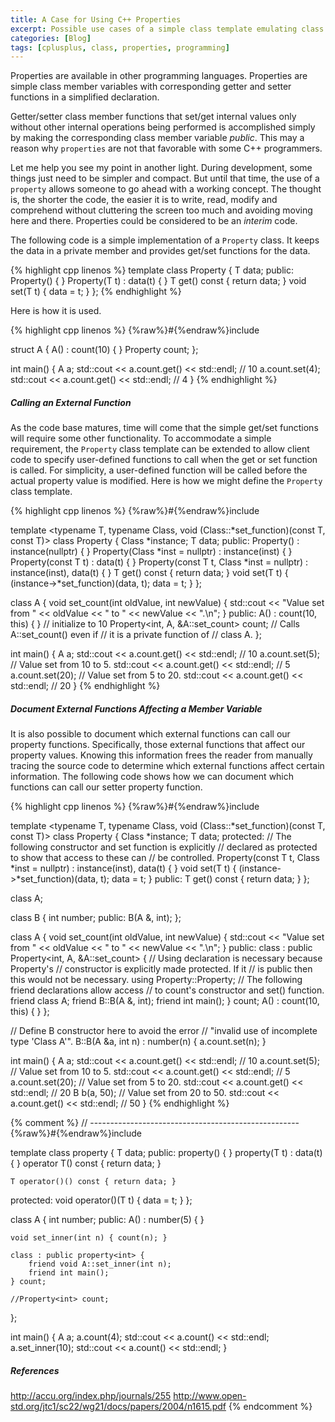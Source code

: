 ```yaml
---
title: A Case for Using C++ Properties
excerpt: Possible use cases of a simple class template emulating class properties.
categories: [Blog]
tags: [cplusplus, class, properties, programming]
---
```


Properties are available in other programming languages.
Properties are simple class member variables with corresponding getter and setter functions in a simplified declaration.

Getter/setter class member functions that set/get internal values only without other internal operations being performed is accomplished simply by making the corresponding class member variable _public_.
This may a reason why `properties` are not that favorable with some C++ programmers.

Let me help you see my point in another light.
During development, some things just need to be simpler and compact.
But until that time, the use of a `property` allows someone to go ahead with a working concept.
The thought is, the shorter the code, the easier it is to write, read, modify and comprehend without cluttering the screen too much and avoiding moving here and there.
Properties could be considered to be an _interim_ code.

The following code is a simple implementation of a `Property` class.
It keeps the data in a private member and provides get/set functions for the data.

{% highlight cpp linenos %}
template <typename T>
class Property {
    T data;
public:
    Property() { }
    Property(T t) : data(t) { }
    T get() const { return data; }
    void set(T t) { data = t; }
};
{% endhighlight %}

Here is how it is used.

{% highlight cpp linenos %}
{%raw%}#{%endraw%}include <iostream>

struct A {
    A() : count(10) { }
    Property<int> count;
};

int main() {
    A a;
    std::cout << a.count.get() << std::endl;              // 10
    a.count.set(4);
    std::cout << a.count.get() << std::endl;              // 4
}
{% endhighlight %}

##### Calling an External Function

As the code base matures, time will come that the simple get/set functions will require some other functionality.
To accommodate a simple requirement, the `Property` class template can be extended to allow client code to specify user-defined functions to call when the get or set function is called.
For simplicity, a user-defined function will be called before the actual property value is modified.
Here is how we might define the `Property` class template.

{% highlight cpp linenos %}
{%raw%}#{%endraw%}include <iostream>

template <typename T,
          typename Class,
          void (Class::*set_function)(const T, const T)>
class Property {
    Class *instance;
    T data;
public:
    Property() : instance(nullptr) { }
    Property(Class *inst = nullptr) : instance(inst) { }
    Property(const T t) : data(t) { }
    Property(const T t, Class *inst = nullptr) : instance(inst), data(t) { }
    T get() const { return data; }
    void set(T t) {
        (instance->*set_function)(data, t);
        data = t; 
    }
};

class A {
    void set_count(int oldValue, int newValue) {
        std::cout << "Value set from " << oldValue << " to " << newValue << ".\n";
    }
public:
    A() : count(10, this) { }                       // initialize to 10
    Property<int, A, &A::set_count> count;          // Calls A::set_count() even if
                                                    // it is a private function of
                                                    // class A.
};

int main()
{
    A a;
    std::cout << a.count.get() << std::endl;          // 10
    a.count.set(5);                                   // Value set from 10 to 5.
    std::cout << a.count.get() << std::endl;          // 5
    a.count.set(20);                                  // Value set from 5 to 20.
    std::cout << a.count.get() << std::endl;          // 20
}
{% endhighlight %}

##### Document External Functions Affecting a Member Variable

It is also possible to document which external functions can call our property functions.
Specifically, those external functions that affect our property values.
Knowing this information frees the reader from manually tracing the source code to determine which external functions affect certain information.
The following code shows how we can document which functions can call our setter property function.

{% highlight cpp linenos %}
{%raw%}#{%endraw%}include <iostream>

template <typename T,
          typename Class,
          void (Class::*set_function)(const T, const T)>
class Property {
    Class *instance;
    T data;
protected:
    // The following constructor and set function is explicitly
    // declared as protected to show that access to these can
    // be controlled.
    Property(const T t, Class *inst = nullptr) :
        instance(inst),
        data(t)
    { }
    void set(T t) {
        (instance->*set_function)(data, t);
        data = t; 
    }
public:
    T get() const { return data; }
};

class A;

class B {
    int number;
public:
    B(A &, int);
};

class A {
    void set_count(int oldValue, int newValue) {
        std::cout << "Value set from " << oldValue << " to " << newValue << ".\n";
    }
public:
    class : public Property<int, A, &A::set_count> {
        // Using declaration is necessary because Property's
        // constructor is explicitly made protected. If it
        // is public then this would not be necessary.
        using Property::Property;
        // The following friend declarations allow access
        // to count's constructor and set() function.
        friend class A;
        friend B::B(A &, int);
        friend int main();
    } count;
    A() : count(10, this) { }
};

// Define B constructor here to avoid the error
// "invalid use of incomplete type 'Class A'".
B::B(A &a, int n) : number(n) {
    a.count.set(n);
}

int main()
{
    A a;
    std::cout << a.count.get() << std::endl;        // 10
    a.count.set(5);                                 // Value set from 10 to 5.
    std::cout << a.count.get() << std::endl;        // 5
    a.count.set(20);                                // Value set from 5 to 20.
    std::cout << a.count.get() << std::endl;        // 20
    B b(a, 50);                                     // Value set from 20 to 50.
    std::cout << a.count.get() << std::endl;        // 50
}
{% endhighlight %}





{% comment %}
// ----------------------------------------------------
{%raw%}#{%endraw%}include <iostream>

template <typename T>
class property {
    T data;
public:
    property() { }
    property(T t) : data(t) { }
    operator T() const { return data; }
    
    T operator()() const { return data; }
protected:
    void operator()(T t) { data = t; }
};

class A {
    int number;
public:
    A() : number(5) { }
    
    void set_inner(int n) { count(n); }
    
    class : public property<int> {
        friend void A::set_inner(int n);
        friend int main();
    } count;
    
    //Property<int> count;
};

int main()
{
  A a;
  a.count(4);
  std::cout << a.count() << std::endl;
  a.set_inner(10);
  std::cout << a.count() << std::endl;
}

##### References

http://accu.org/index.php/journals/255
http://www.open-std.org/jtc1/sc22/wg21/docs/papers/2004/n1615.pdf
{% endcomment %}
